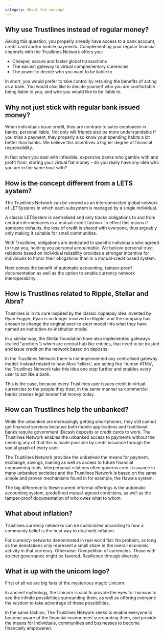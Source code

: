 ```yaml
---
category: About the concept
---
```


## Why use Trustlines instead of regular money?

Asking this question, you properly already have access to a bank account, credit card and/or mobile payments.
Complementing your regular financial channels with the Trustlines Network offers you:

- Cheaper, secure and faster global transactions
- The easiest gateway to virtual complementary currencies
- The power to decide who you want to be liable to

In short, you would prefer to take control by retaining the benefits of acting as a bank.
You would also like to decide yourself who you are comfortable being liable to you,
and who you would like to be liable to.


## Why not just stick with regular bank issued money?

When individuals issue credit, they are contrary to sales employees in banks, personal liable.
Not only will friends also be more understandable if you miss a payment,
they properly also know your spending habits a lot better than banks.
We believe this incentives a higher degree of financial responsibility.

In fact when you deal with inflexible, expensive banks who gamble with and profit from,
storing your virtual fiat money - do you really have any idea who you are in the same boat with?


## How is the concept different from a LETS system?

The Trustlines Network can be viewed as an interconnected global network of LETSystems
in which each subsystem is managed by a single individual.

A classic LETSystem is centralised and only tracks obligations to and from central intermediaries
in a mutual-credit fashion. In effect this means if someone defaults, the loss of credit is shared with everyone,
thus arguably only making it suitable for small communities.

With Trustlines, obligations are dedicated to specific individuals who agreed to trust you,
holding you personal accountable. We believe personal trust relations based on individual reliability
provides a stronger incentive for individuals to honor their obligations than in a mutual-credit based system.

Next comes the benefit of automatic accounting, tamper-proof documentation as well as the option to enable
currency network interoperability.

## How is Trustlines related to Ripple, Stellar and Abra?

Trustlines is in its core inspired by the classic.ripplepay idea invented by Ryan Fugger,
Ryan is no longer involved in Ripple, and the company has chosen to change the original peer-to-peer model
into what they have named an institution-to-institution model.

In a similar way, the Stellar foundation have also implemented gateways (called "anchors") which are central hub
like entities, that need to be trusted and issue credit on the network based on deposits.

In the Trustlines Network there is not implemented any centralised gateway model.
Instead related to how Abra 'tellers', are acting like 'human ATMs',
the Trustlines Network take this idea one step further and enables every user to act like a bank.

This is the case, because every Trustlines user issues credit in virtual currencies to the people they trust,
in the same manner as commercial banks creates legal tender fiat money today.


## How can Trustlines help the unbanked?

While the unbanked are increasingly getting smartphones,
they still cannot get financial services because both mobile applications and traditional banks
require government ID/cash deposits or credit cards to work.
The Trustlines Network enables the unbanked access to payments without the needing any of that
this is made possible by credit issuance through the social graph of every user.

The Trustlines Network provides the unbanked the means for payment, exchange, savings,
loaning as well as access to future financial empowering tools.
Interpersonal relations often governs credit issuance in many unbanked societies and the Trustlines Network
is based on the same simple and proven mechanisms found in for example, the Hawala system.

The big difference to these current informal offerings is the automatic accounting system,
predefined mutual-agreed conditions, as well as the tamper-proof documentation of who owes what to whom.

## What about inflation?

Trustlines currency networks can be customized according to how a community belief is the best way to deal with inflation.

For currency-networks denominated in real world fiat: No problem, as long as the denotations
only represent a small share in the overall economic activity in that currency.
Otherwise: Competition of currencies. Those with stricter governance might be favored.
Resilience through diversity.


## What is up with the unicorn logo?

First of all we are big fans of the mysterious magic Unicorn.

In ancient mythology, the Unicorn is said to provide the eyes for humans to see the infinite
possibilities surrounding them, as well as offering everyone the wisdom to take advantage of these possibilities.

In the same fashion, The Trustlines Network seeks to enable everyone to become aware of the financial environment
surrounding them, and provide the means for individuals, communities and businesses to become financially empowered.


